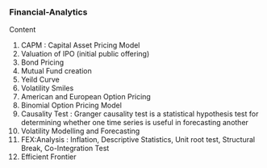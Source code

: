 ### Financial-Analytics

Content 
1. CAPM : Capital Asset Pricing Model
2. Valuation of IPO (initial public offering)
3. Bond Pricing
4. Mutual Fund creation
5. Yeild Curve
6. Volatility Smiles
7. American and European Option Pricing
8. Binomial Option Pricing Model
9. Causality Test : Granger causality test is a statistical hypothesis test for determining whether one time series is useful in forecasting another
10. Volatility Modelling and Forecasting
11. FEX:Analysis : Inflation, Descriptive Statistics, Unit root test, Structural Break, Co-Integration Test
12. Efficient Frontier
